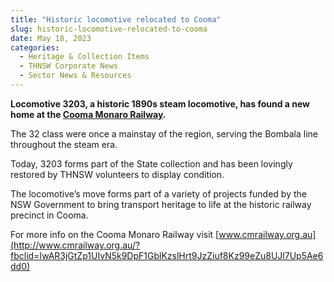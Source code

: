 ```yaml
---
title: "Historic locomotive relocated to Cooma"
slug: historic-locomotive-relocated-to-cooma
date: May 18, 2023
categories:
  - Heritage & Collection Items
  - THNSW Corporate News
  - Sector News & Resources
---
```



**Locomotive 3203, a historic 1890s steam locomotive, has found a new home at the [Cooma Monaro Railway](https://www.facebook.com/coomamonarorailway?__cft__[0]=AZV8ED_6GIDdvuTMCnteeyVrgv7qX0uYbJRFbKr_IKHIWOlaHideTptwUMe20crsX2K5UB7oZ28dgKvslI7a75eR9X1uPeim2wSnwQsQxmwJR6kw-16QtjXFfrdQEh9dxFfhHdw5gicDCm8rvBuYwwNQNdvpf97_0UIAXRO1ZxWTC0e_yO-srIUdRTNZEZWdRmo&__tn__=-).**

The 32 class were once a mainstay of the region, serving the Bombala line throughout the steam era.

Today, 3203 forms part of the State collection and has been lovingly restored by THNSW volunteers to display condition.

The locomotive’s move forms part of a variety of projects funded by the NSW Government to bring transport heritage to life at the historic railway precinct in Cooma.

For more info on the Cooma Monaro Railway visit [www.cmrailway.org.au](http://www.cmrailway.org.au/?fbclid=IwAR3jGtZp1UIvN5k9DpF1GblKzslHrt9JzZiuf8Kz99eZu8UJl7Up5Ae6dd0)
